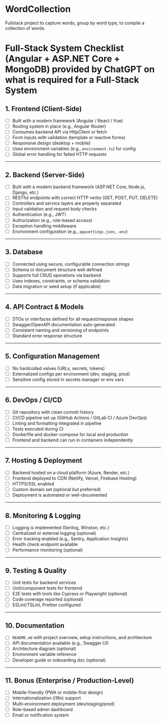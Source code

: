 # WordCollection
Fullstack project to capture words, group by word type, to compile a collection of words.


# Full-Stack System Checklist (Angular + ASP.NET Core + MongoDB) provided by ChatGPT on what is required for a Full-Stack System

## 1. Frontend (Client-Side)
- [ ] Built with a modern framework (Angular / React / Vue)
- [ ] Routing system in place (e.g., Angular Router)
- [ ] Consumes backend API via HttpClient or fetch
- [ ] Form inputs with validation (template or reactive forms)
- [ ] Responsive design (desktop + mobile)
- [ ] Uses environment variables (e.g., `environment.ts`) for config
- [ ] Global error handling for failed HTTP requests

---

## 2. Backend (Server-Side)
- [ ] Built with a modern backend framework (ASP.NET Core, Node.js, Django, etc.)
- [ ] RESTful endpoints with correct HTTP verbs (GET, POST, PUT, DELETE)
- [ ] Controllers and service layers are properly separated
- [ ] Input validation and request body checks
- [ ] Authentication (e.g., JWT)
- [ ] Authorization (e.g., role-based access)
- [ ] Exception handling middleware
- [ ] Environment configuration (e.g., `appsettings.json`, `.env`)

---

## 3. Database
- [ ] Connected using secure, configurable connection strings
- [ ] Schema or document structure well defined
- [ ] Supports full CRUD operations via backend
- [ ] Uses indexes, constraints, or schema validation
- [ ] Data migration or seed setup (if applicable)

---

## 4. API Contract & Models
- [ ] DTOs or interfaces defined for all request/response shapes
- [ ] Swagger/OpenAPI documentation auto-generated
- [ ] Consistent naming and versioning of endpoints
- [ ] Standard error response structure

---

## 5. Configuration Management
- [ ] No hardcoded values (URLs, secrets, tokens)
- [ ] Externalized configs per environment (dev, staging, prod)
- [ ] Sensitive config stored in secrets manager or env vars

---

## 6. DevOps / CI/CD
- [ ] Git repository with clean commit history
- [ ] CI/CD pipeline set up (GitHub Actions / GitLab CI / Azure DevOps)
- [ ] Linting and formatting integrated in pipeline
- [ ] Tests executed during CI
- [ ] Dockerfile and docker-compose for local and production
- [ ] Frontend and backend can run in containers independently

---

## 7. Hosting & Deployment
- [ ] Backend hosted on a cloud platform (Azure, Render, etc.)
- [ ] Frontend deployed to CDN (Netlify, Vercel, Firebase Hosting)
- [ ] HTTPS/SSL enabled
- [ ] Custom domain set (optional but preferred)
- [ ] Deployment is automated or well-documented

---

## 8. Monitoring & Logging
- [ ] Logging is implemented (Serilog, Winston, etc.)
- [ ] Centralized or external logging (optional)
- [ ] Error tracking enabled (e.g., Sentry, Application Insights)
- [ ] Health check endpoint available
- [ ] Performance monitoring (optional)

---

## 9. Testing & Quality
- [ ] Unit tests for backend services
- [ ] Unit/component tests for frontend
- [ ] E2E tests with tools like Cypress or Playwright (optional)
- [ ] Code coverage reported (optional)
- [ ] ESLint/TSLint, Prettier configured

---

## 10. Documentation
- [ ] `README.md` with project overview, setup instructions, and architecture
- [ ] API documentation available (e.g., Swagger UI)
- [ ] Architecture diagram (optional)
- [ ] Environment variable reference
- [ ] Developer guide or onboarding doc (optional)

---

## 11. Bonus (Enterprise / Production-Level)
- [ ] Mobile-friendly (PWA or mobile-first design)
- [ ] Internationalization (i18n) support
- [ ] Multi-environment deployment (dev/staging/prod)
- [ ] Role-based admin dashboard
- [ ] Email or notification system